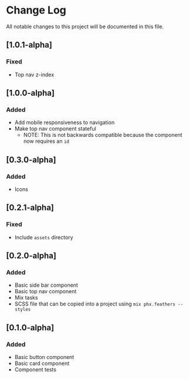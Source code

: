 # Change Log
All notable changes to this project will be documented in this file.

## [1.0.1-alpha]
### Fixed
* Top nav z-index
## [1.0.0-alpha]
### Added
* Add mobile responsiveness to navigation
* Make top nav component stateful
  * NOTE: This is not backwards compatible because the component now requires an `id`
## [0.3.0-alpha]
### Added
* Icons

## [0.2.1-alpha]
### Fixed
* Include `assets` directory

## [0.2.0-alpha]
### Added
* Basic side bar component
* Basic top nav component
* Mix tasks
* SCSS file that can be copied into a project using `mix phx.feathers --styles`

## [0.1.0-alpha]
### Added
* Basic button component
* Basic card component
* Component tests
